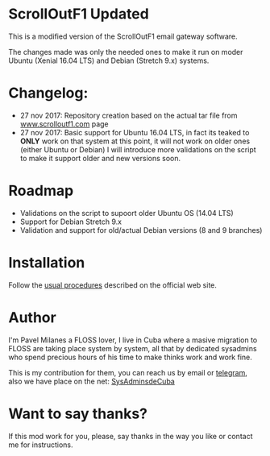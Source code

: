 ScrollOutF1 Updated
===================

This is a modified version of the ScrollOutF1 email gateway software.

The changes made was only the needed ones to make it run on moder Ubuntu (Xenial 16.04 LTS) and Debian (Stretch 9.x) systems.

Changelog:
==========

* 27 nov 2017: Repository creation based on the actual tar file from www.scrolloutf1.com page
* 27 nov 2017: Basic support for Ubuntu 16.04 LTS, in fact its teaked to **ONLY** work on that system at this point, it will not work on older ones (either Ubuntu or Debian) I will introduce more validations on the script to make it support older and new versions soon.

Roadmap
=======

* Validations on the script to supoort older Ubuntu OS (14.04 LTS)
* Support for Debian Stretch 9.x
* Validation and support for old/actual Debian versions (8 and 9 branches)


Installation
============

Follow the [usual procedures](http://www.scrolloutf1.com/deploy/install) described on the official web site.


Author
======

I'm Pavel Milanes a FLOSS lover, I live in Cuba where a masive migration to FLOSS are taking place system by system, all that by dedicated sysadmins who spend precious hours of his time to make thinks work and work fine.

This is my contribution for them, you can reach us by email or [telegram](https://t.me/sysadmincuba), also we have place on the net: [SysAdminsdeCuba](https://www.sysadminsdecuba.com)

Want to say thanks?
===================
If this mod work for you, please, say thanks in the way you like or contact me for instructions.
 


